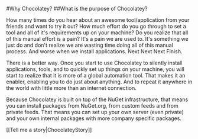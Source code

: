 #Why Chocolatey?
##What is the purpose of Chocolatey?

How many times do you hear about an awesome tool/application from your friends and want to try it out? How much effort do you go through to set a tool and all of it's requirements up on your machine? Do you realize that all of this manual effort is a pain? It's a pain we are used to. It's something we just do and don't realize we are wasting time doing all of this manual process. And worse when we install applications. Next Next Next Finish.  
  
There is a better way. Once you start to use Chocolatey to silently install applications, tools, and to quickly set up things on your machine, you will start to realize that it is more of a global automation tool. That makes it an enabler, enabling you to do just about anything. And to repeat it anywhere in the world with little more than an internet connection.  
  
Because Chocolatey is built on top of the NuGet infrastructure, that means you can install packages from NuGet.org, from custom feeds and from private feeds. That means you can set up your own server (even private) and your own internal packages with more company specific packages.  
  
[[Tell me a story|ChocolateyStory]]
